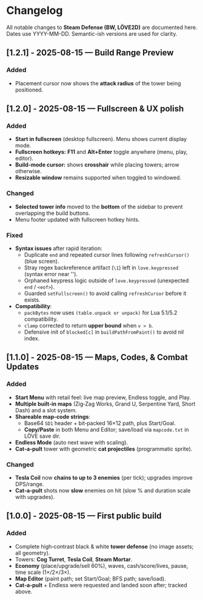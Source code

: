 # Changelog

All notable changes to **Steam Defense (BW, LÖVE2D)** are documented here.
Dates use YYYY-MM-DD. Semantic-ish versions are used for clarity.

## [1.2.1] - 2025-08-15 — Build Range Preview
### Added
- Placement cursor now shows the **attack radius** of the tower being positioned.

## [1.2.0] - 2025-08-15 — Fullscreen & UX polish
### Added
- **Start in fullscreen** (desktop fullscreen). Menu shows current display mode.
- **Fullscreen hotkeys:** **F11** and **Alt+Enter** toggle anywhere (menu, play, editor).
- **Build-mode cursor:** shows **crosshair** while placing towers; arrow otherwise.
- **Resizable window** remains supported when toggled to windowed.

### Changed
- **Selected tower info** moved to the **bottom** of the sidebar to prevent overlapping the build buttons.
- Menu footer updated with fullscreen hotkey hints.

### Fixed
- **Syntax issues** after rapid iteration:
  - Duplicate `end` and repeated cursor lines following `refreshCursor()` (blue screen).
  - Stray regex backreference artifact (`\1`) left in `love.keypressed` (syntax error near '\').
  - Orphaned keypress logic outside of `love.keypressed` (unexpected `end` / `<eof>`).
  - Guarded `setFullscreen()` to avoid calling `refreshCursor` before it exists.
- **Compatibility**:
  - `packBytes` now uses `(table.unpack or unpack)` for Lua 5.1/5.2 compatibility.
  - `clamp` corrected to return **upper bound** when `v > b`.
  - Defensive init of `blocked[c]` in `buildPathFromPaint()` to avoid nil index.

## [1.1.0] - 2025-08-15 — Maps, Codes, & Combat Updates
### Added
- **Start Menu** with retail feel: live map preview, Endless toggle, and Play.
- **Multiple built‑in maps** (Zig‑Zag Works, Grand U, Serpentine Yard, Short Dash) and a slot system.
- **Shareable map‑code strings**:
  - Base64 `SD1` header + bit‑packed 16×12 path, plus Start/Goal.
  - **Copy/Paste** in both Menu and Editor; save/load via `mapcode.txt` in LÖVE save dir.
- **Endless Mode** (auto next wave with scaling).
- **Cat‑a‑pult** tower with geometric **cat projectiles** (programmatic sprite).

### Changed
- **Tesla Coil** now **chains to up to 3 enemies** (per tick); upgrades improve DPS/range.
- **Cat‑a‑pult** shots now **slow** enemies on hit (slow % and duration scale with upgrades).

## [1.0.0] - 2025-08-15 — First public build
### Added
- Complete high‑contrast black & white **tower defense** (no image assets; all geometry).
- Towers: **Cog Turret**, **Tesla Coil**, **Steam Mortar**.
- **Economy** (place/upgrade/sell 60%), waves, cash/score/lives, pause, time scale (1×/2×/3×).
- **Map Editor** (paint path; set Start/Goal; BFS path; save/load).
- **Cat‑a‑pult** + Endless were requested and landed soon after; tracked above.
